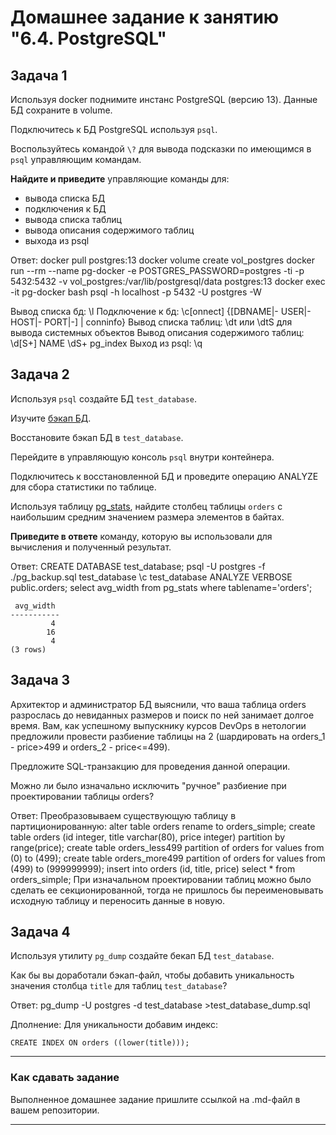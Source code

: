 # Домашнее задание к занятию "6.4. PostgreSQL"

## Задача 1

Используя docker поднимите инстанс PostgreSQL (версию 13). Данные БД сохраните в volume.

Подключитесь к БД PostgreSQL используя `psql`.

Воспользуйтесь командой `\?` для вывода подсказки по имеющимся в `psql` управляющим командам.

**Найдите и приведите** управляющие команды для:
- вывода списка БД
- подключения к БД
- вывода списка таблиц
- вывода описания содержимого таблиц
- выхода из psql

Ответ:
docker pull postgres:13
docker volume create vol_postgres
docker run --rm --name pg-docker -e POSTGRES_PASSWORD=postgres -ti -p 5432:5432 -v vol_postgres:/var/lib/postgresql/data postgres:13
docker exec -it pg-docker bash
psql -h localhost -p 5432 -U postgres -W

Вывод списка бд: \l
Подключение к бд: \c[onnect] {[DBNAME|- USER|- HOST|- PORT|-] | conninfo}
Вывод списка таблиц: \dt  или \dtS для вывода системных объектов
Вывод описания содержимого таблиц:
\d[S+] NAME
\dS+ pg_index
Выход из psql: \q

## Задача 2

Используя `psql` создайте БД `test_database`.

Изучите [бэкап БД](https://github.com/netology-code/virt-homeworks/tree/master/06-db-04-postgresql/test_data).

Восстановите бэкап БД в `test_database`.

Перейдите в управляющую консоль `psql` внутри контейнера.

Подключитесь к восстановленной БД и проведите операцию ANALYZE для сбора статистики по таблице.

Используя таблицу [pg_stats](https://postgrespro.ru/docs/postgresql/12/view-pg-stats), найдите столбец таблицы `orders` 
с наибольшим средним значением размера элементов в байтах.

**Приведите в ответе** команду, которую вы использовали для вычисления и полученный результат.

Ответ:
CREATE DATABASE test_database;
psql -U postgres -f ./pg_backup.sql test_database
\c test_database
ANALYZE VERBOSE public.orders;
select avg_width from pg_stats where tablename='orders';
```
 avg_width
-----------
         4
        16
         4
(3 rows)
```

## Задача 3

Архитектор и администратор БД выяснили, что ваша таблица orders разрослась до невиданных размеров и
поиск по ней занимает долгое время. Вам, как успешному выпускнику курсов DevOps в нетологии предложили
провести разбиение таблицы на 2 (шардировать на orders_1 - price>499 и orders_2 - price<=499).

Предложите SQL-транзакцию для проведения данной операции.

Можно ли было изначально исключить "ручное" разбиение при проектировании таблицы orders?

Ответ:
Преобразовываем существующую таблицу в партиционированную:
alter table orders rename to orders_simple;
create table orders (id integer, title varchar(80), price integer) partition by range(price);
create table orders_less499 partition of orders for values from (0) to (499);
create table orders_more499 partition of orders for values from (499) to (999999999);
insert into orders (id, title, price) select * from orders_simple;
При изначальном проектировании таблиц можно было сделать ее секционированной, тогда не пришлось бы переименовывать исходную таблицу и переносить данные в новую.

## Задача 4

Используя утилиту `pg_dump` создайте бекап БД `test_database`.

Как бы вы доработали бэкап-файл, чтобы добавить уникальность значения столбца `title` для таблиц `test_database`?

Ответ:
pg_dump -U postgres -d test_database >test_database_dump.sql

Дполнение:
Для уникальности добавим индекс:
```
CREATE INDEX ON orders ((lower(title)));
```
---

### Как cдавать задание

Выполненное домашнее задание пришлите ссылкой на .md-файл в вашем репозитории.

---
